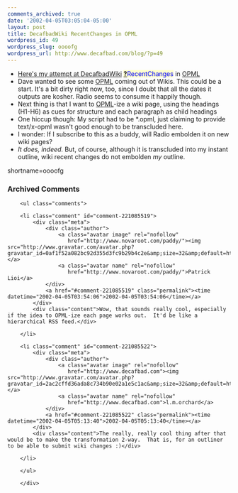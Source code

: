 ```yaml
---
comments_archived: true
date: '2002-04-05T03:05:04-05:00'
layout: post
title: DecafbadWiki RecentChanges in OPML
wordpress_id: 49
wordpress_slug: oooofg
wordpress_url: http://www.decafbad.com/blog/?p=49
---
```

<ul>   <li><a href="http://www.decafbad.com/twiki/bin/recent.opml">Here's my attempt at <a href="http://www.decafbad.com/twiki/bin/view/Main/DecafbadWiki">DecafbadWiki</a> <span style='background : #FFFFCE;'><a href="http://www.decafbad.com/twiki/bin/edit/Main/RecentChanges?topicparent=Main.FilterData"><b>?</b></a><font color="#0000FF">RecentChanges</font></span> in <a href="http://www.decafbad.com/twiki/bin/view/Main/OPML">OPML</a></a></li>   <li>Dave wanted to see some <a href="http://www.decafbad.com/twiki/bin/view/Main/OPML">OPML</a> coming out of Wikis.  This could be a start.  It's a bit dirty right now, too, since I doubt that all the dates it outputs are kosher.  Radio seems to consume it happily though.</li>   <li>Next thing is that I want to <a href="http://www.decafbad.com/twiki/bin/view/Main/OPML">OPML</a>-ize a wiki page, using the headings (H1-H6) as cues for structure and each paragraph as child headings</li>   <li>One hiccup though:  My script had to be *.opml, just claiming to provide text/x-opml wasn't good enough to be transcluded here.</li>   <li>I wonder: If I subscribe to this as a buddy, will Radio embolden it on new wiki pages?</li>   <li><i>It does, indeed.</i>  But, of course, although it is transcluded into my instant outline, wiki recent changes do not embolden <i>my</i> outline.</li>   </ul>
<!--more-->
shortname=oooofg

<div id="comments" class="comments archived-comments">
            <h3>Archived Comments</h3>
            
        <ul class="comments">
            
        <li class="comment" id="comment-221085519">
            <div class="meta">
                <div class="author">
                    <a class="avatar image" rel="nofollow" 
                       href="http://www.novaroot.com/paddy/"><img src="http://www.gravatar.com/avatar.php?gravatar_id=0af1f52a082bc92d355d3fc9b29b4c2e&amp;size=32&amp;default=http://mediacdn.disqus.com/1320279820/images/noavatar32.png"/></a>
                    <a class="avatar name" rel="nofollow" 
                       href="http://www.novaroot.com/paddy/">Patrick Lioi</a>
                </div>
                <a href="#comment-221085519" class="permalink"><time datetime="2002-04-05T03:54:06">2002-04-05T03:54:06</time></a>
            </div>
            <div class="content">Wow, that sounds really cool, especially if the idea to OPML-ize each page works out.  It'd be like a hierarchical RSS feed.</div>
            
        </li>
    
        <li class="comment" id="comment-221085522">
            <div class="meta">
                <div class="author">
                    <a class="avatar image" rel="nofollow" 
                       href="http://www.decafbad.com"><img src="http://www.gravatar.com/avatar.php?gravatar_id=2ac2cffd36ada8c734b90e02a1e5c1ac&amp;size=32&amp;default=http://mediacdn.disqus.com/1320279820/images/noavatar32.png"/></a>
                    <a class="avatar name" rel="nofollow" 
                       href="http://www.decafbad.com">l.m.orchard</a>
                </div>
                <a href="#comment-221085522" class="permalink"><time datetime="2002-04-05T05:13:40">2002-04-05T05:13:40</time></a>
            </div>
            <div class="content">The really, really cool thing after that would be to make the transformation 2-way.  That is, for an outliner to be able to submit wiki changes :)</div>
            
        </li>
    
        </ul>
    
        </div>
    